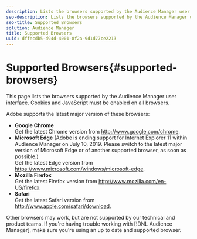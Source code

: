 ```yaml
---
description: Lists the browsers supported by the Audience Manager user interface. Cookies and JavaScript must be enabled on all browsers.
seo-description: Lists the browsers supported by the Audience Manager user interface. Cookies and JavaScript must be enabled on all browsers.
seo-title: Supported Browsers
solution: Audience Manager
title: Supported Browsers
uuid: dffecdb5-d94d-4001-8f2a-9d1d77ce2213
---
```


# Supported Browsers{#supported-browsers}

This page lists the browsers supported by the Audience Manager user interface. Cookies and JavaScript must be enabled on all browsers.

<!-- 

c_supported_browsers.xml

 -->

Adobe supports the latest major version of these browsers:

* **Google Chrome**  
Get the latest Chrome version from http://www.google.com/chrome.
* **Microsoft Edge** (Adobe is ending support for Internet Explorer 11 within Audience Manager on July 10, 2019. Please switch to the latest major version of Microsoft Edge or of another supported browser, as soon as possible.)  
Get the latest Edge version from https://www.microsoft.com/windows/microsoft-edge.
* **Mozilla Firefox**  
Get the latest Firefox version from http://www.mozilla.com/en-US/firefox.
* **Safari**  
Get the latest Safari version from http://www.apple.com/safari/download.

Other browsers may work, but are not supported by our technical and product teams. If you're having trouble working with [!DNL Audience Manager], make sure you're using an up to date and supported browser.
